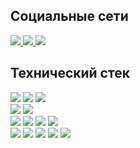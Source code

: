 
## Социальные сети

  <a href="https://instagram.com/adbuma4apov">
    <img src="https://img.shields.io/badge/Instagram-%23E4405F.svg?style=for-the-badge&logo=Instagram&logoColor=white"/>
  </a>
  <a href="https://tiktok.com/@abduma4apov">
    <img src="https://img.shields.io/badge/TikTok-%23000000.svg?style=for-the-badge&logo=TikTok&logoColor=white"/>
  </a>
  <a href="mailto:elmirgrowth@gmail.com">
    <img src="https://img.shields.io/badge/Email-D14836?style=for-the-badge&logo=gmail&logoColor=white"/>
  </a>


## Технический стек
 <div>
     <img src="https://img.shields.io/badge/html5-%23E34F26.svg?style=for-the-badge&logo=html5&logoColor=white"/> 
     <img src="https://img.shields.io/badge/css3-%231572B6.svg?style=for-the-badge&logo=css3&logoColor=white"/> 
     <img src="https://img.shields.io/badge/bootstrap-%238511FA.svg?style=for-the-badge&logo=bootstrap&logoColor=white"/> 
 </div>
 <div>
     <img src="https://img.shields.io/badge/Flutter-%2302569B.svg?style=for-the-badge&logo=Flutter&logoColor=white"/>
     <img src="https://img.shields.io/badge/dart-%230175C2.svg?style=for-the-badge&logo=dart&logoColor=white"/> 
 </div>
 <div>
     <img src="https://img.shields.io/badge/spring-%236DB33F.svg?style=for-the-badge&logo=spring&logoColor=white"/>
     <img src="https://img.shields.io/badge/java-%23ED8B00.svg?style=for-the-badge&logo=openjdk&logoColor=white"/> 
     <img src="https://img.shields.io/badge/kotlin-%237F52FF.svg?style=for-the-badge&logo=kotlin&logoColor=white"/> 
     <img src="https://img.shields.io/badge/JWT-black?style=for-the-badge&logo=JSON%20web%20tokens"/> 
 </div>
  <img src="https://img.shields.io/badge/mysql-4479A1.svg?style=for-the-badge&logo=mysql&logoColor=white"/>
  <img src="https://img.shields.io/badge/sqlite-%2307405e.svg?style=for-the-badge&logo=sqlite&logoColor=white"/>
  <img src="https://img.shields.io/badge/postgres-%23316192.svg?style=for-the-badge&logo=postgresql&logoColor=white"/> 
  <img src="https://img.shields.io/badge/github-%23121011.svg?style=for-the-badge&logo=github&logoColor=white"/>
  <img src="https://img.shields.io/badge/git-%23F05033.svg?style=for-the-badge&logo=git&logoColor=white"/> 

<!-- Proudly created with GPRM ( https://gprm.itsvg.in ) -->
<!--
**e1mirbek/E1mirbek** is a ✨ _special_ ✨ repository because its `README.md` (this file) appears on your GitHub profile.

Here are some ideas to get you started:

- 🔭 I’m currently working on ...
- 🌱 I’m currently learning ...
- 👯 I’m looking to collaborate on ...
- 🤔 I’m looking for help with ...
- 💬 Ask me about ...
- 📫 How to reach me: ...
- 😄 Pronouns: ...
- ⚡ Fun fact: ...
-->
